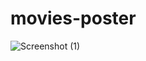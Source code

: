 # movies-poster
![Screenshot (1)](https://github.com/ashwanibind/movies-poster/assets/152587329/e4fe98ae-692e-4811-a6da-ef61b3d85415)
